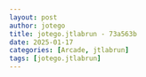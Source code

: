 ```yaml
---
layout: post
author: jotego
title: jotego.jtlabrun - 73a563b
date: 2025-01-17
categories: [Arcade, jtlabrun]
tags: [jotego.jtlabrun]
---
```


